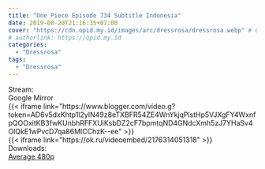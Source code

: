 ```yaml
---
title: "One Piece Episode 734 Subtitle Indonesia"
date: 2019-08-20T21:16:35+07:00
cover: "https://cdn.opid.my.id/images/arc/dressrosa/dressrosa.webp" # Optional, cover
# authorlink: https://opid.my.id
categories:
  - "Dressrosa"
tags:
  - "Dressrosa"
---
```

<div class="ui menu violet borderless inverted">
  <div class="header item active">
        Stream:
    </div>
  <a class="active item" data-tab="google">
    <i class="google drive icon"></i> Google
  </a>
  <a class="item nounderline" data-tab="mirror">
    <i class="odnoklassniki icon"></i> Mirror
  </a>
</div>
<div class="ui bottom attached tab segment active" style="border:0 !important;" data-tab="google">
{{< iframe link="https://www.blogger.com/video.g?token=AD6v5dxKhtp1l2yIN49z8eTXBFR54ZE4WnYkjqPlstHp5VJXgFY4WxnfpQOOxitKB3fwKUnbhRFFXUiKsbDZ2cF7bpmtqND4GNdcXmh5zJ7YHaSv4OlQkE1wPvcD7qa86MICChzK--ee" >}}
</div>
<div class="ui bottom attached tab segment" style="border:0 !important;" data-tab="mirror">
{{< iframe link="https://ok.ru/videoembed/2176314051318" >}}
</div>
<div class="ui menu violet borderless inverted">
  <div class="header item active">
        Downloads:
    </div>
  <a class="item nounderline" href="https://ouo.io/ae6SD2u" target="_blank" rel="dofollow"><i class="google drive icon"></i>
    Average 480p</a>
</div>
